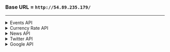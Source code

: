 
### Base URL = `http://54.89.235.179/`
---

<!--------               EVENTS API STARTS               --------->

<details>
<summary>Events API</summary>
<br>

# Events

Get the details of economic events perfoming today.

**URL** : `/events`

**Method** : `GET`

**Auth required** : NO

**Permissions required** : None

**Parameters** : None

## Success Response

**Code** : `200 OK`

The return type is a list of dictionaries of which elements contain event information.

**Content examples**

```json
    [{
        "name": "General Elections",
        "country": "Panama",
        "date": "2019-05-05",
        "rep": 2,
        "actual": "",
        "prev": "",
        "forecast": ""
    },
    {
        "name": "Emirates NBD PMI",
        "country": "Egypt",
        "date": "2019-05-05",
        "rep": 1,
        "actual": "50.8",
        "prev": "49.9",
        "forecast": "50.1"
    }]
```

## Notes

* "rep" key resresents the importance of an economic event ranging from 1 to 3.
* "actual", "prev" and "forecast" keys might have empty values for some events.
  
</details>
<!--------               EVENTS API ENDS               --------->


<!--------               CURRENCY API STARTS               --------->

<details>
<summary>Currency Rate API</summary>
<br>

# Currency Rate

After obtaining request from user, it respond the requested currency translation or all currency translations.

**URL** : `/currencyrate/<str:source>to<str:target>`

**Method** : `POST`

**Auth required** : NO

**Permissions required** : None

**Parameters** : source, target

## Success Response

**Code** : `200 OK`

**Content examples**

```json
{
    "response": success,
    "datetime": "2019-05-06 11:49:05",
    "Source to Target: "6.708424",
}
```

## Notes

No note here!
  

</details>
<!--------               CURRENCY API ENDS               --------->


<!--------               NEWS API STARTS                   --------->
<details>
<summary>News API</summary>
<br>

# News

{TODO: Brief description of the API}

**URL** : `/news`

**Method** : `GET`

**Auth required** : NO

**Permissions required** : None

**Parameters** : None

## Success Response

{ TODO : ADD MORE RESPONSES IF NEEDED } 

**Code** : `200 OK`

**Content examples**

{TODO: BRIEF RESPONSE DESCRIPTION}

```json
{
    "API_SAMPLE" : "GOES_HERE"
}
```

## Notes

* { TODO: INSERT NECESSARY NOTES ABOUT YOUR API HERE }
 
</details>

<!--------               NEWS API ENDS                   --------->

<!--------               TWITTER API STARTS                   --------->

<details>
<summary>Twitter API</summary>
<br>

# Tweets

* Returns some links that leads to events and news

**URL** : `/twitter`

**Method** : `GET`

**Auth required** : NO

**Permissions required** : None

**Parameters** : None

## Success Response

**Code** : `200 OK`

**Content examples**

```json
{
    "all_links": [
        "https://go.shr.lc/2L9MKtJ",
        "https://www.publish0x.com/earning-crypto/what-are-security-tokens-and-stos-xllynk?a=mWZdPqweKg",
        "https://go.shr.lc/2VeKaGv",
        "http://bit.ly/2U1f8gz",
        "https://www.publish0x.com/consensus-report/along-with-bitcos-prices-lightg-network-numbers-explod-xepzw?a=mWZdPqweKg"
    ]
}
```

## Notes

* NO NOTE HERE
  

</details>
<!--------               TWITTER API STARTS                   --------->


<!--------               GOOGLE API STARTS                   --------->

<details>

<summary>Google API</summary>
<br>

# Google Place

Suggest autocomplete places for given input keyword

**URL** : `/google/map/place`

**Method** : `GET`

**Auth required** : NO

**Permissions required** : None

**Parameters** : input

## Success Response

Place predictions about given input

**Code** : `200 OK`

**Content examples**

```json
{
    "predictions" : [ 
        { 
            "description" : "Ankara, Turkey", 
            "id" : "908fdf0efc46fb81721d9b06ff54ee23e8703a4f", 
            "matched_substrings" : [ 
                { 
                    "length" : 6, 
                    "offset" : 0 
                } 
            ],
            "place_id" : "ChIJsS1zINVH0xQRjSuEwLBX3As",
            "reference" : "ChIJsS1zINVH0xQRjSuEwLBX3As", 
            "structured_formatting" : { 
                "main_text" : "Ankara", 
                "main_text_matched_substrings" : [ 
                    { 
                        "length" : 6, 
                        "offset" : 0 
                    }
                ], 
                "secondary_text" : "Turkey" 
            }, 
            "terms" : [ 
                { 
                    "offset" : 0, 
                    "value" : "Ankara" 
                }, 
                { 
                    "offset" : 8, 
                    "value" : "Turkey" 
                } 
            ], 
            "types" : [ "locality", "political", "geocode" ] 
        }
    ],
    "status" : "OK" 
}
```

## Notes

*NO NOTE HERE*

# Google Geocode

Returns Google Geocode Object from given place_id

**URL** : `/google/map/geocode`

**Method** : `GET`

**Auth required** : NO

**Permissions required** : None

**Parameters** : input

## Success Response

Geocode Object

**Code** : `200 OK`

**Content examples**

```json
{ 
    "results" : [ 
        { 
            "address_components" : [ 
                { 
                    "long_name" : "Ankara", 
                    "short_name" : "Ankara", 
                    "types" : [ "locality", "political" ] 
                }, 
                { 
                    "long_name" : "Ankara", 
                    "short_name" : "Ankara", 
                    "types" : [ "administrative_area_level_1", "political" ] 
                }, 
                { 
                    "long_name" : "Turkey", 
                    "short_name" : "TR", 
                    "types" : [ "country", "political" ] 
                } 
            ], 
            "formatted_address" : "Ankara, Turkey", 
            "geometry" : { 
                "bounds" : { 
                    "northeast" : { 
                        "lat" : 40.076332, 
                        "lng" : 33.007056 
                    }, 
                    "southwest" : { 
                        "lat" : 39.7304211, 
                        "lng" : 32.5184735 
                    } 
                }, 
                "location" : { 
                    "lat" : 39.9333635, 
                    "lng" : 32.8597419 
                }, 
                "location_type" : "APPROXIMATE", 
                "viewport" : { 
                    "northeast" : { 
                        "lat" : 40.076332, 
                        "lng" : 33.007056 
                    }, 
                    "southwest" : { 
                        "lat" : 39.7304211, 
                        "lng" : 32.5184735 
                    } 
                }
            }, 
            "place_id" : "ChIJsS1zINVH0xQRjSuEwLBX3As", 
            "types" : [ "locality", "political" ] 
        } 
    ], 
    "status" : "OK" 
}
```

## Notes

*NO NOTE HERE*
    
</details>

<!--------               GOOGLE API ENDS                   --------->
